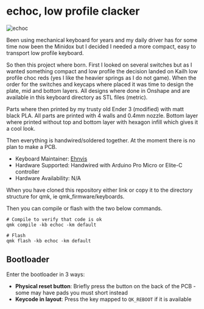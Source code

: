 # echoc, low profile clacker

![echoc](echoc.jpg)

Been using mechanical keyboard for years and my daily driver has for some time
now been the Minidox but I decided I needed a more compact, easy to transport 
low profile keyboard.

So then this project where born. First I looked on several switches but as I
wanted something compact and low profile the decision landed on Kailh low
profile choc reds (yes I like the heavier springs as I do not game). When the
order for the switches and keycaps where placed it was time to design the
plate, mid and bottom layers. All designs where done in Onshape and are
available in this keyboard directory as STL files (metric).

Parts where then printed by my trusty old Ender 3 (modified) with matt black
PLA. All parts are printed with 4 walls and 0.4mm nozzle. Bottom layer where
printed without top and bottom layer with hexagon infill which gives it a cool
look.

Then everything is handwired/soldered together. At the moment there is no plan
to make a PCB.

* Keyboard Maintainer: [Ehnvis](https://github.com/Ehnvis)
* Hardware Supported: Handwired with Arduino Pro Micro or Elite-C controller
* Hardware Availability: N/A

When you have cloned this repository either link or copy it to the directory
structure for qmk, ie qmk_firmware/keyboards.

Then you can compile or flash with the two below commands.

    # Compile to verify that code is ok
    qmk compile -kb echoc -km default
    
    # Flash
    qmk flash -kb echoc -km default

## Bootloader

Enter the bootloader in 3 ways:

* **Physical reset button**: Briefly press the button on the back of the PCB - some may have pads you must short instead
* **Keycode in layout**: Press the key mapped to `QK_REBOOT` if it is available
